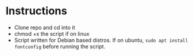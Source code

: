 # Instructions

- Clone repo and cd into it
- chmod +x the script if on linux
- Script written for Debian based distros. If on ubuntu, ``` sudo apt install fontconfig ``` before running the script.